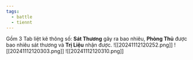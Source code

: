 ```yaml
---
tags:
  - battle
  - tiennt
---
```

Gồm 3 Tab liệt kê thông số: **Sát Thương** gây ra bao nhiêu, **Phòng Thủ** được bao nhiêu sát thương và **Trị Liệu** nhận được.
![[20241112120252.png]]
![[20241112120303.png]]
![[20241112120310.png]]